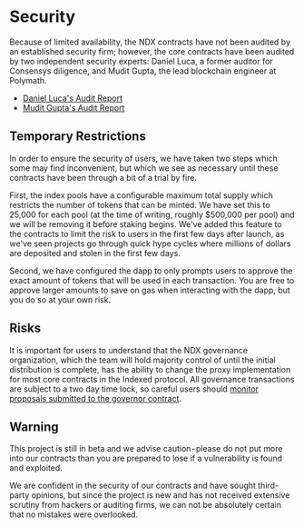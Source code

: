 # Security

Because of limited availability, the NDX contracts have not been audited by an established security firm; however, the core contracts have been audited by two independent security experts: Daniel Luca, a former auditor for Consensys diligence, and Mudit Gupta, the lead blockchain engineer at Polymath.
- [Daniel Luca's Audit Report](https://github.com/monoceros-alpha/audit-indexed-finance-2020-10)
- [Mudit Gupta's Audit Report](https://github.com/maxsam4/indexed-finance-review)

## Temporary Restrictions

In order to ensure the security of users, we have taken two steps which some may find inconvenient, but which we see as necessary until these contracts have been through a bit of a trial by fire.

First, the index pools have a configurable maximum total supply which restricts the number of tokens that can be minted. We have set this to 25,000 for each pool (at the time of writing, roughly $500,000 per pool) and we will be removing it before staking begins. We've added this feature to the contracts to limit the risk to users in the first few days after launch, as we've seen projects go through quick hype cycles where millions of dollars are deposited and stolen in the first few days.

Second, we have configured the dapp to only prompts users to approve the exact amount of tokens that will be used in each transaction. You are free to approve larger amounts to save on gas when interacting with the dapp, but you do so at your own risk.

## Risks

It is important for users to understand that the NDX governance organization, which the team will hold majority control of until the initial distribution is complete, has the ability to change the proxy implementation for most core contracts in the Indexed protocol. All governance transactions are subject to a two day time lock, so careful users should [monitor proposals submitted to the governor contract](https://etherscan.io/address/0x95129751769f99CC39824a0793eF4933DD8Bb74B#code).

## Warning

This project is still in beta and we advise caution - please do not put more into our contracts than you are prepared to lose if a vulnerability is found and exploited.

We are confident in the security of our contracts and have sought third-party opinions, but since the project is new and has not received extensive scrutiny from hackers or auditing firms, we can not be absolutely certain that no mistakes were overlooked.